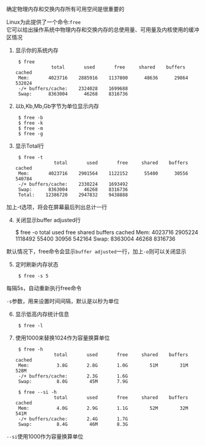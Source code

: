 
确定物理内存和交换内存所有可用空间是很重要的  

Linux为此提供了一个命令:`free`  
它可以给出操作系统中物理内存和交换内存的总使用量、可用量及内核使用的缓冲区情况  


1. 显示你的系统内存  

		$ free
					total       used       free     shared    buffers     cached
		Mem:       4023716    2885916    1137800      48636      29864     532024
		-/+ buffers/cache:    2324028    1699688
		Swap:      8363004      46268    8316736

2. 以b,Kb,Mb,Gb字节为单位显示内存  

		$ free -b
		$ free -k
		$ free -m
		$ free -g

3. 显示Total行  

		$ free -t
			         total       used       free     shared    buffers     cached
		Mem:       4023716    2901564    1122152      55400      30556     540784
		-/+ buffers/cache:    2330224    1693492
		Swap:      8363004      46268    8316736
		Total:    12386720    2947832    9438888

加上-t选项，将会在屏幕最后列出总计一行  

4. 关闭显示buffer adjusted行  

	$ free -o
					total       used       free     shared    buffers     cached
		Mem:       4023716    2905224    1118492      55400      30956     542164
		Swap:      8363004      46268    8316736

默认情况下，free命令会显示`buffer adjusted`一行，加上`-o`则可以关闭显示  

5. 定时刷新内存状态  

		$ free -s 5

每隔5s，自动重新执行free命令  

`-s`参数，用来设置时间间隔，默认是以秒为单位  

6. 显示低高内存统计信息  

		$ free -l

7. 使用1000来替换1024作为容量换算单位  

		$ free -h
					 total       used       free     shared    buffers     cached
		Mem:          3.8G       2.8G       1.0G        51M        31M       528M
		-/+ buffers/cache:       2.3G       1.6G
		Swap:         8.0G        45M       7.9G
		
		$ free --si -h
		             total       used       free     shared    buffers     cached
		Mem:          4.0G       2.9G       1.1G        52M        32M       541M
		-/+ buffers/cache:       2.4G       1.7G
		Swap:         8.4G        46M       8.3G

`--si`使用1000作为容量换算单位  


